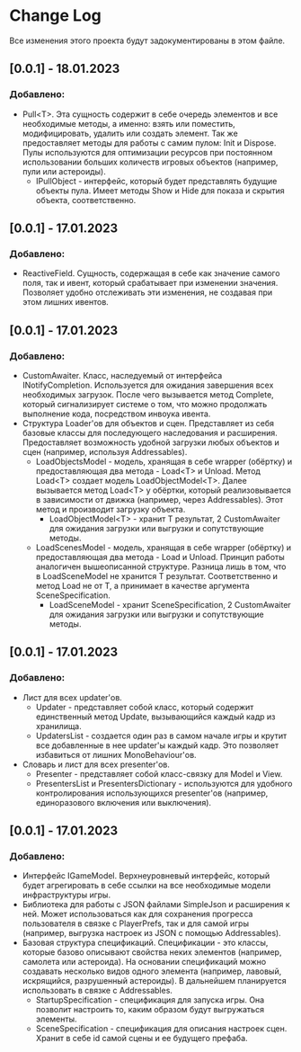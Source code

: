 # Change Log
Все изменения этого проекта будут задокументированы в этом файле.

## [0.0.1] - 18.01.2023
### Добавлено:
* Pull\<T>. Эта сущность содержит в себе очередь элементов и все необходимые методы, а именно: взять или поместить, модифицировать, удалить или создать элемент. Так же предоставляет методы для работы с самим пулом: Init и Dispose. Пулы используются для оптимизации ресурсов при постоянном использовании больших количеств игровых объектов (например, пули или астероиды).
  * IPullObject - интерфейс, который будет представлять будущие объекты пула. Имеет методы Show и Hide для показа и скрытия объекта, соответственно.

## [0.0.1] - 17.01.2023
### Добавлено:
* ReactiveField. Сущность, содержащая в себе как значение самого поля, так и ивент, который срабатывает при изменении значения. Позволяет удобно отслеживать эти изменения, не создавая при этом лишних ивентов.

## [0.0.1] - 17.01.2023
### Добавлено:
* CustomAwaiter. Класс, наследуемый от интерфейса INotifyCompletion. Используется для ожидания завершения всех необходимых загрузок. После чего вызывается метод Complete, который сигнализирует системе о том, что можно продолжать выполнение кода, посредством инвоука ивента.
* Структура Loader'ов для объектов и сцен. Представляет из себя базовые классы для последующего наследования и расширения. Предоставляет возможность удобной загрузки любых объектов и сцен (например, используя Addressables).
  * LoadObjectsModel - модель, хранящая в себе wrapper (обёртку) и предоставляющая два метода - Load\<T> и Unload. Метод Load\<T> создает модель LoadObjectModel\<T>. Далее вызывается метод Load\<T> у обёртки, который реализовывается в зависимости от движка (например, через Addressables). Этот метод и производит загрузку объекта.
    * LoadObjectModel\<T> - хранит T результат, 2 CustomAwaiter для ожидания загрузки или выгрузки и сопутствующие методы.
  * LoadScenesModel - модель, хранящая в себе wrapper (обёртку) и предоставляющая два метода - Load и Unload. Принцип работы аналогичен вышеописанной структуре. Разница лишь в том, что в LoadSceneModel не хранится T результат. Соответственно и метод Load не от T, а принимает в качестве аргумента SceneSpecification.
    * LoadSceneModel - хранит SceneSpecification, 2 CustomAwaiter для ожидания загрузки или выгрузки и сопутствующие методы.

## [0.0.1] - 17.01.2023
### Добавлено:
* Лист для всех updater'ов. 
  * Updater - представляет собой класс, который содержит единственный метод Update, вызывающийся каждый кадр из хранилища.
  * UpdatersList - создается один раз в самом начале игры и крутит все добавленные в нее updater'ы каждый кадр. Это позволяет избавиться от лишних MonoBehaviour'ов.
* Словарь и лист для всех presenter'ов. 
  * Presenter - представляет собой класс-связку для Model и View. 
  * PresentersList и PresentersDictionary - используются для удобного контролирования использующихся presenter'ов (например, единоразового включения или выключения).

## [0.0.1] - 17.01.2023
### Добавлено:
* Интерфейс IGameModel. Верхнеуровневый интерфейс, который будет агрегировать в себе ссылки на все необходимые модели инфраструктуры игры.
* Библиотека для работы с JSON файлами SimpleJson и расширения к ней. Может использоваться как для сохранения прогресса пользователя в связке с PlayerPrefs, так и для самой игры (например, выгрузка настроек из JSON с помощью Addressables).
* Базовая структура спецификаций. Спецификации - это классы, которые базово описывают свойства неких элементов (например, самолета или астероида). На основании спецификаций можно создавать несколько видов одного элемента (например, лавовый, искрящийся, разрушенный астероиды). В дальнейшем планируется использовать в связке с Addressables.
  * StartupSpecification - спецификация для запуска игры. Она позволит настроить то, каким образом будут выгружаться элементы.
  * SceneSpecification - спецификация для описания настроек сцен. Хранит в себе id самой сцены и ее будущего префаба. 

